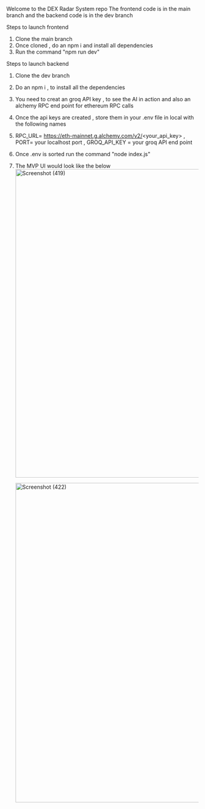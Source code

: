 Welcome to the DEX Radar System repo 
The frontend code is in the main branch and the backend code is in the dev branch

Steps to launch frontend
1. Clone the main branch 
2. Once cloned , do an npm i and install all dependencies
3. Run the command "npm run dev"

Steps to launch backend
1. Clone the dev branch
2. Do an npm i , to install all the dependencies
3. You need to creat an groq API key , to see the AI in action and also an alchemy RPC end point for ethereum RPC calls
4. Once the api keys are created , store them in your .env file in local with the following names
5. RPC_URL= https://eth-mainnet.g.alchemy.com/v2/<your_api_key> ,
   PORT= your localhost port , 
   GROQ_API_KEY = your groq API end point
6. Once .env is sorted run the command "node index.js"
7. The MVP UI would look like the below
   <img width="1920" height="809" alt="Screenshot (419)" src="https://github.com/user-attachments/assets/25a597f5-68ad-4f91-acc8-a07a685d5484" />

   <img width="1920" height="838" alt="Screenshot (422)" src="https://github.com/user-attachments/assets/3bbf01e5-6b92-48c4-8659-e6abebdf92f3" />





